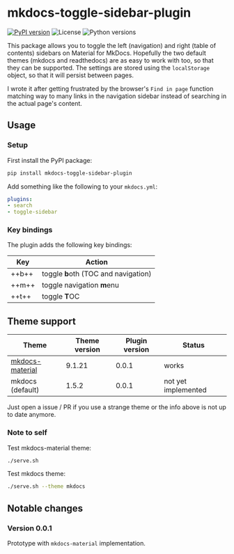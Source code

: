 # mkdocs-toggle-sidebar-plugin

[![PyPI version](https://img.shields.io/pypi/v/mkdocs-toggle-sidebar-plugin)](https://pypi.org/project/mkdocs-toggle-sidebar-plugin/)
![License](https://img.shields.io/pypi/l/mkdocs-toggle-sidebar-plugin)
![Python versions](https://img.shields.io/pypi/pyversions/mkdocs-toggle-sidebar-plugin)

This package allows you to toggle the left (navigation) and right (table of contents) sidebars on Material for MkDocs.
Hopefully the two default themes (mkdocs and readthedocs) are as easy to work with too, so that they can be supported.
The settings are stored using the `localStorage` object, so that it will persist between pages.

I wrote it after getting frustrated by the browser's `Find in page` function matching way to many links in the navigation sidebar instead of searching in the actual page's content.


## Usage

### Setup

First install the PyPI package:
```bash
pip install mkdocs-toggle-sidebar-plugin
```

Add something like the following to your `mkdocs.yml`:
```yaml
plugins:
- search
- toggle-sidebar
```

### Key bindings

The plugin adds the following key bindings:

Key   | Action
---   | ---
++b++ | toggle **b**oth (TOC and navigation)
++m++ | toggle navigation **m**enu
++t++ | toggle **T**OC

## Theme support

Theme            | Theme version |Plugin version | Status
---              | ---           | ---           | ---
[mkdocs-material](https://github.com/squidfunk/mkdocs-material)  | 9.1.21        | 0.0.1         | works
mkdocs (default) | 1.5.2         | 0.0.1         | not yet implemented

Just open a issue / PR if you use a strange theme or the info above is not up to date anymore.

### Note to self

Test mkdocs-material theme:
```bash
./serve.sh
```

Test mkdocs theme:
```bash
./serve.sh --theme mkdocs
```

## Notable changes

### Version 0.0.1

Prototype with `mkdocs-material` implementation.
